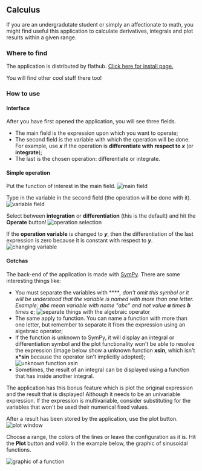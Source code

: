 ## Calculus

If you are an undergradutate student or simply an affectionate to math, you might find useful this application to calculate derivatives, integrals and plot results within a given range.

### Where to find

The application is distributed by flathub. [Click here for install page.](https://flathub.org/apps/details/com.github.carlos157oliveira.Calculus)

You will find other cool stuff there too!

### How to use

#### Interface

After you have first opened the application, you will see three fields.

- The main field is the expression upon which you want to operate;
- The second field is the variable with which the operation will be done. For example, use ***x*** if the operation is **differentiate with respect to *x*** (or **integrate**);
- The last is the chosen operation: differentiate or integrate.

#### Simple operation

Put the function of interest in the main field. ![main field](https://raw.githubusercontent.com/carlos157oliveira/Calculus/gh-pages/img/1.png)

Type in the variable in the second field (the operation will be done with it). ![variable field](https://raw.githubusercontent.com/carlos157oliveira/Calculus/gh-pages/img/2.png)

Select between **integration** or **differentiation** (this is the default) and hit the **Operate** button! ![operation selection](https://raw.githubusercontent.com/carlos157oliveira/Calculus/gh-pages/img/3.png)

If the **operation variable** is changed to ***y***, then the differentiation of the last expression is zero because it is constant with respect to ***y***. ![changing variable](https://raw.githubusercontent.com/carlos157oliveira/Calculus/gh-pages/img/4.png)

#### Gotchas

The back-end of the application is made with [SymPy](https://www.sympy.org/en/index.html). There are some interesting things like:

- You must separate the variables with *****, don't omit this symbol or it will be understood that the variable is named with more than one letter. Example: ***abc*** mean variable with name "abc" and not value ***a*** times ***b*** times ***c****; ![separate things with the algebraic operator](https://raw.githubusercontent.com/carlos157oliveira/Calculus/gh-pages/img/6.png)
- The same apply to function. You can name a function with more than one letter, but remember to separate it from the expression using an algebraic operator;
- If the function is unknown to SymPy, it will display an integral or differentiation symbol and the plot functionality won't be able to resolve the expression (image below show a unknown function **xsin**, which isn't **x*sin** because the operator isn't implicitly adopted); ![unknown function xsin](https://raw.githubusercontent.com/carlos157oliveira/Calculus/gh-pages/img/5.png)
- Sometimes, the result of an integral can be displayed using a function that has inside another integral.

The application has this bonus feature which is plot the original expression and the result that is displayed! Although it needs to be an univariable expression. If the expression is multivariable, consider substituting for the variables that won't be used their numerical fixed values.

After a result has been stored by the application, use the plot button. ![plot window](https://raw.githubusercontent.com/carlos157oliveira/Calculus/gh-pages/img/7.png)

Choose a range, the colors of the lines or leave the configuration as it is. Hit the **Plot** button and *voilà*. In the example below, the graphic of sinusoidal functions.

![graphic of a function](https://raw.githubusercontent.com/carlos157oliveira/Calculus/gh-pages/img/8.png)




